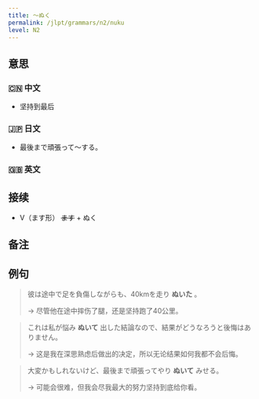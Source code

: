 ```yaml
---
title: 〜ぬく
permalink: /jlpt/grammars/n2/nuku
level: N2
---
```


## 意思

### 🇨🇳 中文

- 坚持到最后

### 🇯🇵 日文

- 最後まで頑張って〜する。

### 🇬🇧 英文


## 接续

- V（ます形） ~~ます~~ + ぬく

## 备注


## 例句

> 彼は途中で足を負傷しながらも、40kmを走り **ぬいた** 。
>
> → 尽管他在途中摔伤了腿，还是坚持跑了40公里。

> これは私が悩み **ぬいて** 出した結論なので、結果がどうなろうと後悔はありません。
>
> → 这是我在深思熟虑后做出的决定，所以无论结果如何我都不会后悔。

> 大変かもしれないけど、最後まで頑張ってやり **ぬいて** みせる。
>
> → 可能会很难，但我会尽我最大的努力坚持到底给你看。

